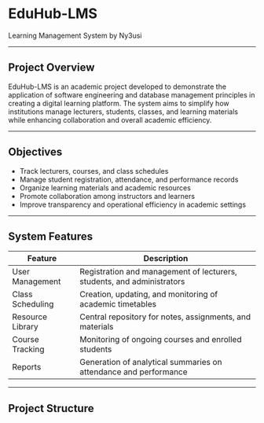 # EduHub-LMS
Learning Management System by Ny3usi

---

## Project Overview
EduHub-LMS is an academic project developed to demonstrate the application of software engineering and database management principles in creating a digital learning platform.
The system aims to simplify how institutions manage lecturers, students, classes, and learning materials while enhancing collaboration and overall academic efficiency.

---

## Objectives
- Track lecturers, courses, and class schedules
- Manage student registration, attendance, and performance records
- Organize learning materials and academic resources
- Promote collaboration among instructors and learners
- Improve transparency and operational efficiency in academic settings

---

## System Features
| Feature | Description |
|----------|-------------|
| User Management | Registration and management of lecturers, students, and administrators |
| Class Scheduling | Creation, updating, and monitoring of academic timetables |
| Resource Library | Central repository for notes, assignments, and materials |
| Course Tracking | Monitoring of ongoing courses and enrolled students |
| Reports | Generation of analytical summaries on attendance and performance |

---

## Project Structure
